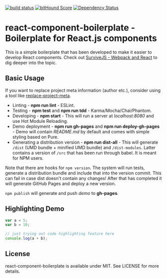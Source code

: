 [![build status](https://secure.travis-ci.org/survivejs/react-component-boilerplate.png)](http://travis-ci.org/survivejs/react-component-boilerplate) [![bitHound Score](https://www.bithound.io/github/survivejs/react-component-boilerplate/badges/score.svg)](https://www.bithound.io/github/survivejs/react-component-boilerplate) [![Dependency Status](https://david-dm.org/survivejs/react-component-boilerplate.svg)](https://david-dm.org/survivejs/react-component-boilerplate)
# react-component-boilerplate - Boilerplate for React.js components

This is a simple boilerplate that has been developed to make it easier to develop React components. Check out [SurviveJS - Webpack and React](http://survivejs.com/) to dig deeper into the topic.

## Basic Usage

If you want to replace project meta information (author etc.), consider using a tool like [replace-project-meta](https://www.npmjs.com/package/replace-project-meta).

* Linting - **npm run lint** - ESLint.
* Testing - **npm test** and **npm run tdd** - Karma/Mocha/Chai/Phantom.
* Developing - **npm start** - This will run a server at *localhost:8080* and use Hot Module Reloading.
* Demo deployment - **npm run gh-pages** and **npm run deploy-gh-pages** - Demo will contain *README.md* by default and comes with simple styling based on Pure.
* Generating a distribution version - **npm run dist-all** - This will generate `/dist` (UMD bundle + minified UMD bundle) and `/dist-modules`. Latter contains a version of `/src` that has been run through babel. It is meant for NPM users.

Note that there are hooks for `npm version`. The system will run tests, generate a distribution bundle and include that into the version commit. This can fail in case dist doesn't contain any changes! After that has completed it will generate GitHub Pages and deploy a new version.

`npm publish` will generate and push *demo* to **gh-pages**.

## Highlighting Demo

```js
var a = 5;
var b = 10;

// just trying out code highlighting feature here
console.log(a + b);
```

## License

react-component-boilerplate is available under MIT. See LICENSE for more details.

